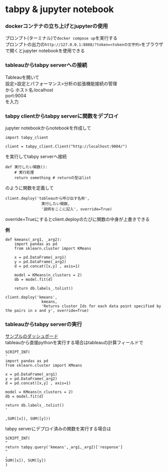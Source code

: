 # tabpy & jupyter notebook

### dockerコンテナの立ち上げとjupyterの使用
プロンプト(ターミナル)で`docker compose up`を実行する  
プロンプトの出力の`http://127.0.0.1:8888/?token=<tokenの文字列>`をブラウザで開くとjupyter notebookを使用できる

### tableauからtabpy serverへの接続
Tableauを開いて  
設定>設定とパフォーマンス>分析の拡張機能接続の管理  
から
ホスト名:localhost  
port:9004  
を入力

### tabpy clientからtabpy serverに関数をデプロイ
jupyter notebookからnotebookを作成して  
```
import tabpy_client

client = tabpy_client.Client("http://localhost:9004/")
```
を実行してtabpy serverへ接続

```
def 実行したい関数():
    # 実行処理
    return something # returnの型はlist
```
のように関数を定義して
```
client.deploy('tableauから呼び出す名称',
                実行したい関数,
                '説明をここに記入', override=True)
```
override=Trueにするとclient.deployのたびに関数の中身が上書きできる  

**例**

```
def kmeans(_arg1, _arg2):
    import pandas as pd
    from sklearn.cluster import KMeans

    x = pd.DataFrame(_arg1)
    y = pd.DataFrame(_arg2)
    d = pd.concat([x,y] , axis=1)

    model = KMeans(n_clusters = 2)
    db = model.fit(d)

    return db.labels_.tolist()

client.deploy('kmeans',
                kmeans,
                'Returns cluster Ids for each data point specified by the pairs in x and y', override=True)
```

### tableauからtabpy serverの実行
[サンプルのダッシュボード](https://drive.google.com/file/d/1MFTelvdyohEJd-T41TpjRVv8Y0iOWcLk/view)  
tableauから直接pythonを実行する場合はtableauの計算フィールドで
```
SCRIPT_INT(
'
import pandas as pd
from sklearn.cluster import KMeans

x = pd.DataFrame(_arg1)
y = pd.DataFrame(_arg2)
d = pd.concat([x,y] , axis=1)

model = KMeans(n_clusters = 2)
db = model.fit(d)

return db.labels_.tolist()
'

,SUM([x]), SUM([y]))
```

tabpy serverにデプロイ済みの関数を実行する場合は
```
SCRIPT_INT(
"
return tabpy.query('kmeans',_arg1,_arg2)['response']
"
,
SUM([x]), SUM([y])
)
```